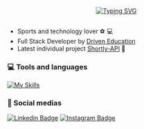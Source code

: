<div align="center">
  <a href="https://git.io/typing-svg">
    <img src="https://readme-typing-svg.demolab.com?font=Fira+Code&weight=500&size=32&duration=2000&pause=2000&color=D3D3D3&center=true&vCenter=true&width=860&lines=👋🏼+Hi+there;🙋🏻‍♂️+My+name+is+Douglas+Semedo%2C+I&#39;m+25!" alt="Typing SVG">

  </a>
</div>

##
- Sports and technology lover :soccer: :computer:
- Full Stack Developer by [Driven Education]
- Latest individual project [Shortly-API] :eyes:

### 💻 Tools and languages

[![My Skills](https://skillicons.dev/icons?i=linux,vscode,github,html,css,js,react,mongodb,postgres,aws,docker)](https://skillicons.dev)

### :iphone: Social medias

[![Linkedin Badge](https://img.shields.io/badge/-LinkedIn-blue?style=flat&logo=Linkedin&logoColor=white&link=https://www.linkedin.com/in/douglas-semedo-227905193/)](https://www.linkedin.com/in/douglas-semedo-227905193/)
[![Instagram Badge](https://img.shields.io/badge/-Instagram-C13584?style=flat&labelColor=C13584&logo=instagram&logoColor=white&link=https://www.instagram.com/douglasemedo/)](https://www.instagram.com/douglasemedo/)

[Driven Education]: https://www.linkedin.com/school/driven-education
[Shortly-API]: https://github.com/Dsemedo/projeto17-shortly
